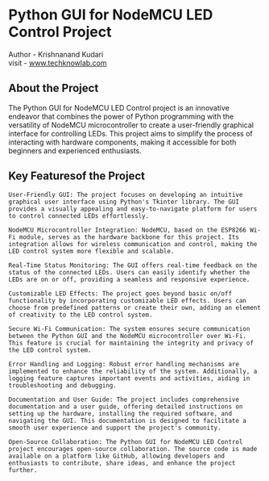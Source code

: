 # Python GUI for NodeMCU LED Control Project
Author - Krishnanand Kudari
<br>
visit - www.techknowlab.com

## About the Project
The Python GUI for NodeMCU LED Control project is an innovative endeavor that combines the power of Python programming with the versatility of NodeMCU microcontroller to create a user-friendly graphical interface for controlling LEDs. This project aims to simplify the process of interacting with hardware components, making it accessible for both beginners and experienced enthusiasts.
## Key Featuresof the Project
    User-Friendly GUI: The project focuses on developing an intuitive graphical user interface using Python's Tkinter library. The GUI provides a visually appealing and easy-to-navigate platform for users to control connected LEDs effortlessly.

    NodeMCU Microcontroller Integration: NodeMCU, based on the ESP8266 Wi-Fi module, serves as the hardware backbone for this project. Its integration allows for wireless communication and control, making the LED control system more flexible and scalable.

    Real-Time Status Monitoring: The GUI offers real-time feedback on the status of the connected LEDs. Users can easily identify whether the LEDs are on or off, providing a seamless and responsive experience.

    Customizable LED Effects: The project goes beyond basic on/off functionality by incorporating customizable LED effects. Users can choose from predefined patterns or create their own, adding an element of creativity to the LED control system.

    Secure Wi-Fi Communication: The system ensures secure communication between the Python GUI and the NodeMCU microcontroller over Wi-Fi. This feature is crucial for maintaining the integrity and privacy of the LED control system.

    Error Handling and Logging: Robust error handling mechanisms are implemented to enhance the reliability of the system. Additionally, a logging feature captures important events and activities, aiding in troubleshooting and debugging.

    Documentation and User Guide: The project includes comprehensive documentation and a user guide, offering detailed instructions on setting up the hardware, installing the required software, and navigating the GUI. This documentation is designed to facilitate a smooth user experience and support the project's community.

    Open-Source Collaboration: The Python GUI for NodeMCU LED Control project encourages open-source collaboration. The source code is made available on a platform like GitHub, allowing developers and enthusiasts to contribute, share ideas, and enhance the project further.
